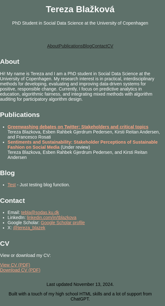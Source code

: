 <html lang="en">
<head>
<meta charset="UTF-8">
<meta name="viewport" content="width=device-width, initial-scale=1.0">
<title>Tereza Blažková - Academic Website</title>
<style>
html, body {
margin: 0;
padding: 0;
height: 100%;
background-color: #5E716A;
color: #fff;
font-family: Arial, sans-serif;
box-sizing: border-box;
}

header {
background-color: #5E716A;
color: #fff;
padding: 1rem;
text-align: center;
border-radius: 8px 8px 0 0;
}

- {
margin: 0;
padding: 0;
box-sizing: border-box;
}

.header-container, .container {
max-width: 800px;
margin: 2rem auto;
width: 100%;
}
nav {
display: flex;
justify-content: center;
background-color: #5E716A ;   <!-- background-color: #333; -->
padding: 0.5rem;
border-radius: 0 0 8px 8px;
flex-wrap: wrap; /* Allows wrapping on smaller screens */
}

nav a {
color: #fea585;
padding: 1rem;
text-decoration: none;
flex: 1 1 auto; /* Flex-grow, flex-shrink, flex-basis for better wrapping */
text-align: center; /* Center text in each link */
font-weight: bold; /* Makes the text bold */
}

/* Responsive adjustments for small screens */
@media (max-width: 600px) {
nav a {
padding: 0.5rem;
font-size: 0.9rem; /* Reduce font size for smaller screens */
}
.header-container, .container {
margin: 1rem auto; /* Reduce margins to fit better on small screens */
}
footer {
font-size: 0.8rem; /* Reduce footer text size */
}
}

section {
margin-bottom: 2rem;
padding: 1rem;
background-color:  #5E716A ; <!--#333; -->
border-radius: 8px;
}

footer {
text-align: center;
padding: 1rem;
background-color: #111;
position: fixed;
width: 100%;
bottom: 0;
}

a {
color: #fff;
text-decoration: none;
}

/* Hide unwanted link generated by GitHub Pages */
a[href="https://tereza-blazkova.github.io/"] {
display: none;
}
</style>
</head>
<body>
<div class="header-container">
<header>
<h1>Tereza Blažková</h1>
<p>PhD Student in Social Data Science at the University of Copenhagen</p>
<!--<p><span style="background-color: pink; color: black;">(WEBSITE UNDER CONSTRUCTION)</span></p>-->
</header>
<!-- English Navigation -->
<nav id="english-nav">
<a href="#about">About</a>
<a href="#publications">Publications</a>
<a href="#blog">Blog</a>
<a href="#contact">Contact</a>
<a href="#cv">CV</a>
</nav>
<!-- Czech Navigation -->

</div>
<!-- English Content -->
<div id="english-content" class="container">
<section id="about">
<h2>About</h2>
<p>Hi! My name is Tereza and I am a PhD student in Social Data Science at the University of Copenhagen. My research interest is in practical, interdisciplinary methods for developing, evaluating and improving data-driven systems for positive, responsible change. Currently, I focus on predictive analytics in education, algorithmic fairness, and integrating mixed methods with algorithm auditing for participatory algorithm design.
</p>
</section>
<section id="publications">
    <h2>Publications</h2>
    <ul>
        <li>
            <a href="https://www.sciencedirect.com/science/article/pii/S0959652623034182" style="color: #fea585; font-weight: bold;" target="_blank">Greenwashing debates on Twitter: Stakeholders and critical topics</a>
            <br>
            Tereza Blazkova, Esben Rahbek Gjerdrum Pedersen, Kirsti Reitan Andersen, and Francesco Rosati
        </li>
        <li>
            <a style="color: #fea585; font-weight: bold;">Sentiments and Sustainability: Stakeholder Perceptions of Sustainable Fashion on Social Media</a> (Under review)
            <br>
            Tereza Blazkova, Esben Rahbek Gjerdrum Pedersen, and Kirsti Reitan Andersen
        </li>
    </ul>
</section>
<section id="blog">
<h2>Blog</h2>
<ul>
<li><a href="blog-test.html" style="color: #fea585;">Test</a> - Just testing blog function.</li>
</ul>
</section>
<section id="contact">
<h2>Contact</h2>
<ul>
<li>Email: <a href="mailto:tebla@sodas.ku.dk" style="color: #fea585;">tebla@sodas.ku.dk</a></li>
<li>LinkedIn: <a href="https://www.linkedin.com/in/tblazkova/" style="color: #fea585;" target="_blank">linkedin.com/in/tblazkova</a></li>
<li>Google Scholar: <a href="https://scholar.google.com/citations?user=BPCG6uoAAAAJ&hl=cs" style="color: #fea585;" target="_blank">Google Scholar profile</a></li>
<li>X: <a href="https://twitter.com/tereza_blazek" style="color: #fea585;" target="_blank">@tereza_blazek</a></li>
</ul>
</section>
<section id="cv">
<h2>CV</h2>
<p>View or download my CV:</p>
<a href="cv.pdf" target="_blank" style="color: #fea585;">View CV (PDF)</a>
<br>
<a href="cv.pdf" download style="color: #fea585;">Download CV (PDF)</a>
</section>
<section id="footer">
    <h2></h2>
    <p style="text-align: center; color: black;">Last updated November 13, 2024.</p>
    <p style="text-align: center; color: black;">Built with a touch of my high school HTML skills and a lot of support from ChatGPT.</p>
</section>

</div>

</body>
</html>
